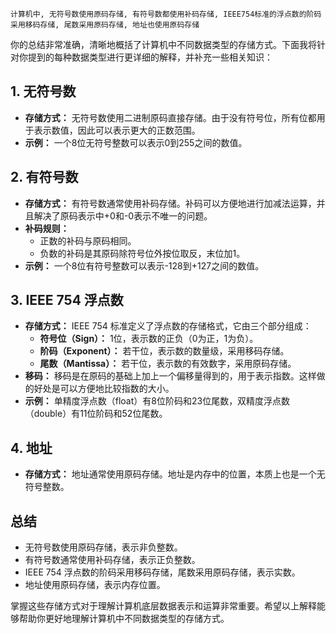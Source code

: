 ```
计算机中, 无符号数使用原码存储, 有符号数都使用补码存储, IEEE754标准的浮点数的阶码采用移码存储, 尾数采用原码存储, 地址也使用原码存储
```


你的总结非常准确，清晰地概括了计算机中不同数据类型的存储方式。下面我将针对你提到的每种数据类型进行更详细的解释，并补充一些相关知识：

## 1. 无符号数

- **存储方式：** 无符号数使用二进制原码直接存储。由于没有符号位，所有位都用于表示数值，因此可以表示更大的正数范围。
- **示例：** 一个8位无符号整数可以表示0到255之间的数值。

## 2. 有符号数

- **存储方式：** 有符号数通常使用补码存储。补码可以方便地进行加减法运算，并且解决了原码表示中+0和-0表示不唯一的问题。
- **补码规则：**
    - 正数的补码与原码相同。
    - 负数的补码是其原码除符号位外按位取反，末位加1。
- **示例：** 一个8位有符号整数可以表示-128到+127之间的数值。

## 3. IEEE 754 浮点数

- **存储方式：** IEEE 754 标准定义了浮点数的存储格式，它由三个部分组成：
    - **符号位（Sign）：** 1位，表示数的正负（0为正，1为负）。
    - **阶码（Exponent）：** 若干位，表示数的数量级，采用移码存储。
    - **尾数（Mantissa）：** 若干位，表示数的有效数字，采用原码存储。
- **移码：** 移码是在原码的基础上加上一个偏移量得到的，用于表示指数。这样做的好处是可以方便地比较指数的大小。
- **示例：** 单精度浮点数（float）有8位阶码和23位尾数，双精度浮点数（double）有11位阶码和52位尾数。

## 4. 地址

- **存储方式：** 地址通常使用原码存储。地址是内存中的位置，本质上也是一个无符号整数。

## 总结

- 无符号数使用原码存储，表示非负整数。
- 有符号数通常使用补码存储，表示正负整数。
- IEEE 754 浮点数的阶码采用移码存储，尾数采用原码存储，表示实数。
- 地址使用原码存储，表示内存位置。

掌握这些存储方式对于理解计算机底层数据表示和运算非常重要。希望以上解释能够帮助你更好地理解计算机中不同数据类型的存储方式。